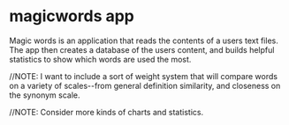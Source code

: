 # magicwords app

Magic words is an application that reads the contents
of a users text files. The app then creates a database
of the users content, and builds helpful statistics to
show which words are used the most.

//NOTE: I want to include a sort of weight system that
will compare words on a variety of scales--from general
definition similarity, and closeness on the synonym scale.

//NOTE: Consider more kinds of charts and statistics.



